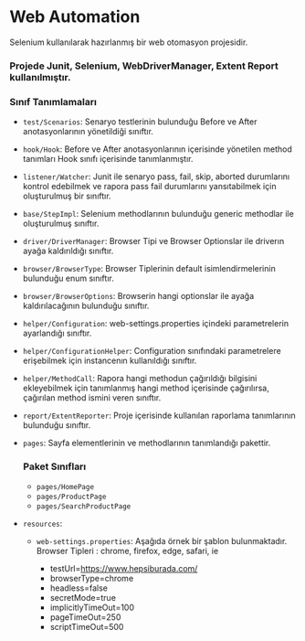 # Web Automation

Selenium kullanılarak hazırlanmış bir web otomasyon projesidir.

### Projede Junit, Selenium, WebDriverManager, Extent Report kullanılmıştır.

### Sınıf Tanımlamaları

* `test/Scenarios`: Senaryo testlerinin bulunduğu Before ve After anotasyonlarının yönetildiği sınıftır.
* `hook/Hook`: Before ve After anotasyonlarının içerisinde yönetilen method tanımları Hook sınıfı içerisinde tanımlanmıştır.
* `listener/Watcher`: Junit ile senaryo pass, fail, skip, aborted durumlarını kontrol edebilmek
  ve rapora pass fail durumlarını yansıtabilmek için oluşturulmuş bir sınıftır.
* `base/StepImpl`: Selenium methodlarının bulunduğu generic methodlar ile oluşturulmuş sınıftır.
* `driver/DriverManager`: Browser Tipi ve Browser Optionslar ile driverın ayağa kaldırıldığı sınıftır.
* `browser/BrowserType`: Browser Tiplerinin default isimlendirmelerinin bulunduğu enum sınıftır.
* `browser/BrowserOptions`: Browserin hangi optionslar ile ayağa kaldırılacağının bulunduğu sınıftır.
* `helper/Configuration`: web-settings.properties içindeki parametrelerin ayarlandığı sınıftır.
* `helper/ConfigurationHelper`: Configuration sınıfındaki parametrelere erişebilmek 
   için instancenın kullanıldığı sınıftır.
* `helper/MethodCall`: Rapora hangi methodun çağırıldığı bilgisini ekleyebilmek için tanımlanmış
  hangi method içerisinde çağırılırsa, çağırılan method ismini veren sınıftır.
* `report/ExtentReporter`: Proje içerisinde kullanılan raporlama tanımlarının bulunduğu sınıftır.
* `pages`: Sayfa elementlerinin ve methodlarının tanımlandığı pakettir.
  ### Paket Sınıfları
  * `pages/HomePage`
  * `pages/ProductPage`
  * `pages/SearchProductPage`


* `resources`:
  * `web-settings.properties`: Aşağıda örnek bir şablon bulunmaktadır.
    Browser Tipleri : chrome, firefox, edge, safari, ie

    - testUrl=https://www.hepsiburada.com/
    - browserType=chrome
    - headless=false
    - secretMode=true
    - implicitlyTimeOut=100
    - pageTimeOut=250
    - scriptTimeOut=500
